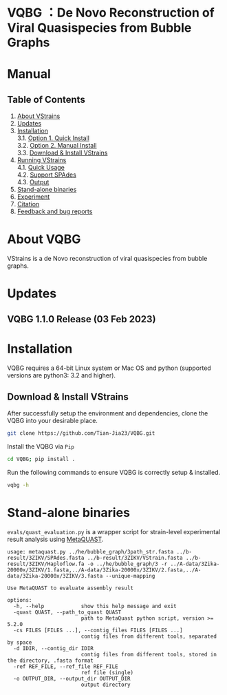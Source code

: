 # VQBG ：De Novo Reconstruction of Viral Quasispecies from Bubble Graphs


Manual
===========

Table of Contents
-----------------

1. [About VStrains](#sec1) </br>
2. [Updates](#sec2) </br>
3. [Installation](#sec3) </br>
   3.1. [Option 1. Quick Install](#sec3.1) </br>
   3.2. [Option 2. Manual Install](#sec3.2) </br>
   3.3. [Download & Install VStrains](#sec3.3) </br>
4. [Running VStrains](#sec4) </br>
   4.1. [Quick Usage](#sec4.1) </br>
   4.2. [Support SPAdes](#sec4.2) </br>
   4.3. [Output](#sec4.3) </br>
5. [Stand-alone binaries](#sec5) </br>
6. [Experiment](#sec6) </br>
7. [Citation](#sec7) </br>
8. [Feedback and bug reports](#sec8)</br>

<a name="sec1"></a>
# About VQBG

VStrains is a de Novo reconstruction of viral quasispecies from bubble graphs.

<!-- Please refer to our [paper](NULL) and [supplementary Material](NULL) for details methodology. -->

<a name="sec2"></a>
# Updates

## VQBG 1.1.0 Release (03 Feb 2023)


<a name="sec3"></a>
# Installation

VQBG requires a 64-bit Linux system or Mac OS and python (supported versions are python3: 3.2 and higher).

<a name="sec3.3"></a>
## Download & Install VStrains

After successfully setup the environment and dependencies, clone the VQBG into your desirable place.

```bash
git clone https://github.com/Tian-Jia23/VQBG.git
```

Install the VQBG via `Pip`

```bash
cd VQBG; pip install .
```

Run the following commands to ensure VQBG is correctly setup & installed.

```bash
vqbg -h
```

<!-- ## Parameters -->

<!-- ### Minimum Node Coverage

This sets the minimum node coverage for filtering the inaccurate nodes from initial assembly graph. By default, the node coverage is automatically set based on coverage distribution, which demonstrates good result among all tested datasets. Please use `-mc` flag to input the customized minimum node coverage if needed.

### Minimum Contig Length

Since SPAdes normally output all the nodes from assembly graph as contigs, short or low coverage contig may lead to less accuracy and confidence. By default, single node contig with length less than 250bp or coverage less then `--mc` (defined above) is filtered out. Please use `-ml` flag to input the customized minimum contig length if needed. -->

<a name="sec5"></a>
# Stand-alone binaries

`evals/quast_evaluation.py` is a wrapper script for strain-level experimental result analysis using [MetaQUAST](https://github.com/ablab/quast).

```
usage: metaquast.py ../he/bubble_graph/3path_str.fasta ../b-result/3ZIKV/SPAdes.fasta ../b-result/3ZIKV/VStrain.fasta ../b-result/3ZIKV/Haploflow.fa -o ../he/bubble_graph/3 -r ../A-data/3Zika-20000x/3ZIKV/1.fasta,../A-data/3Zika-20000x/3ZIKV/2.fasta,../A-data/3Zika-20000x/3ZIKV/3.fasta --unique-mapping

Use MetaQUAST to evaluate assembly result

options:
  -h, --help            show this help message and exit
  -quast QUAST, --path_to_quast QUAST
                        path to MetaQuast python script, version >= 5.2.0
  -cs FILES [FILES ...], --contig_files FILES [FILES ...]
                        contig files from different tools, separated by space
  -d IDIR, --contig_dir IDIR
                        contig files from different tools, stored in the directory, .fasta format
  -ref REF_FILE, --ref_file REF_FILE
                        ref file (single)
  -o OUTPUT_DIR, --output_dir OUTPUT_DIR
                        output directory
```

<a name="sec6"></a>

